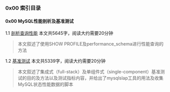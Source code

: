 ### 0x00 索引目录

#### 0x00 MySQL性能剖析及基准测试

1.1 [剖析查询性能](https://www.shaoqunliu.cn/1290.html) 本文共5645字，阅读大约需要20分钟

> 本文叙述了使用SHOW PROFILE及performance_schema进行性能查询的方法  

1.2 [基准测试](https://www.shaoqunliu.cn/1294.html) 本文共5339字，阅读大约需要20分钟

> 本文叙述了集成式（full-stack）及单组件式（single-component）基准测试的目的及方法以及测试指标内容，并给出了mysqlslap工具的用法及收集MySQL状态性能数据的脚本

